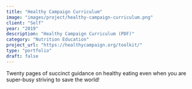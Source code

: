 ```yaml
---
title: "Healthy Campaign Curriculum"
image: "images/project/healthy-campaign-curriculum.png"
client: "Self"
year: "2019"
description: "Healthy Campaign Curriculum (PDF)"
category: "Nutrition Education"
project_url: "https://healthycampaign.org/toolkit/"
type: "portfolio"
draft: false
---
```


Twenty pages of succinct guidance on healthy eating even when you are super-busy striving to save the world! 

